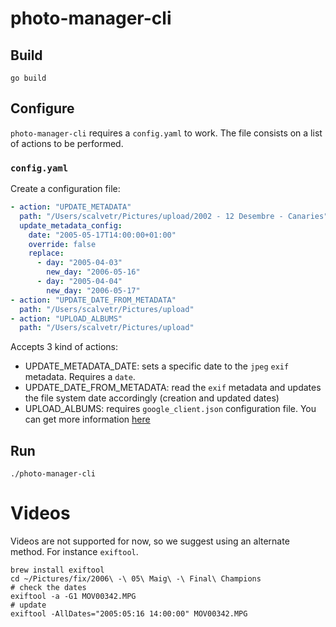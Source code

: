 # photo-manager-cli


## Build

```shell
go build

````

## Configure

`photo-manager-cli` requires a `config.yaml` to work.
The file consists on a list of actions to be performed.

### `config.yaml`

Create a configuration file:
```yaml
- action: "UPDATE_METADATA"
  path: "/Users/scalvetr/Pictures/upload/2002 - 12 Desembre - Canaries"
  update_metadata_config:
    date: "2005-05-17T14:00:00+01:00"
    override: false
    replace:
      - day: "2005-04-03"
        new_day: "2006-05-16"
      - day: "2005-04-04"
        new_day: "2006-05-17"
- action: "UPDATE_DATE_FROM_METADATA"
  path: "/Users/scalvetr/Pictures/upload"
- action: "UPLOAD_ALBUMS"
  path: "/Users/scalvetr/Pictures/upload"
```

Accepts 3 kind of actions:
* UPDATE_METADATA_DATE: sets a specific date to the `jpeg` `exif` metadata. Requires a `date`.
* UPDATE_DATE_FROM_METADATA: read the `exif` metadata and updates the file system date accordingly (creation and updated dates)
* UPLOAD_ALBUMS: requires `google_client.json` configuration file. You can get more information [here](https://developers.google.com/photos/library/guides/get-started#configure-app)

## Run
```shell
./photo-manager-cli

````

# Videos

Videos are not supported for now, so we suggest using an alternate method. For instance `exiftool`.

```shell
brew install exiftool
cd ~/Pictures/fix/2006\ -\ 05\ Maig\ -\ Final\ Champions
# check the dates
exiftool -a -G1 MOV00342.MPG
# update
exiftool -AllDates="2005:05:16 14:00:00" MOV00342.MPG
```